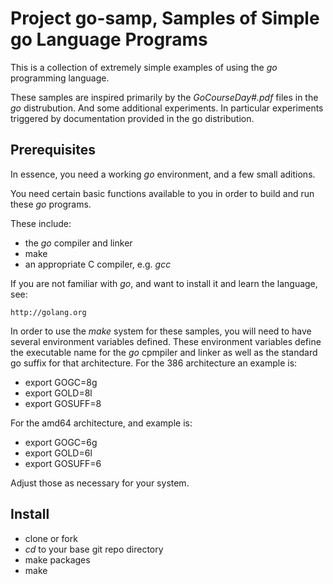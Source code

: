 Project go-samp, Samples of Simple go Language Programs
=======================================================
This is a collection of extremely simple examples of using the _go_ 
programming language.

These samples are inspired primarily by the _GoCourseDay#.pdf_ files in
the _go_ distrubution.  And some additional experiments.  In particular
experiments triggered by documentation provided in the go distribution.

Prerequisites
-------------

In essence, you need a working _go_ environment, and a few small aditions.

You need certain basic functions available to you in order to build and run
these _go_ programs.

These include:

* the _go_ compiler and linker
* make
* an appropriate C compiler, e.g. _gcc_

If you are not familiar with _go_, and want to install it and learn the 
language, see: 

	http://golang.org

In order to use the _make_ system for these samples, you will need to have
several environment variables defined.  These environment variables define
the executable name for the _go_ cpmpiler and linker as well as the standard
go suffix for that architecture.  For the 386 architecture an example is:

* export GOGC=8g
* export GOLD=8l
* export GOSUFF=8

For the amd64 architecture, and example is:

* export GOGC=6g
* export GOLD=6l
* export GOSUFF=6

Adjust those as necessary for your system.

Install
-------

* clone or fork
* _cd_ to your base git repo directory
* make packages
* make

